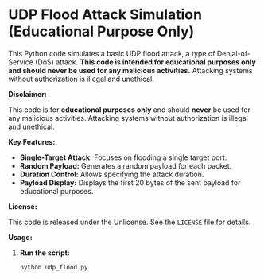 # UDP Flood Attack Simulation (Educational Purpose Only)

This Python code simulates a basic UDP flood attack, a type of Denial-of-Service (DoS) attack. **This code is intended for educational purposes only and should never be used for any malicious activities.** Attacking systems without authorization is illegal and unethical.

**Disclaimer:**

This code is for **educational purposes only** and should **never** be used for any malicious activities. Attacking systems without authorization is illegal and unethical. 

**Key Features:**

* **Single-Target Attack:** Focuses on flooding a single target port.
* **Random Payload:** Generates a random payload for each packet.
* **Duration Control:** Allows specifying the attack duration.
* **Payload Display:** Displays the first 20 bytes of the sent payload for educational purposes.

**License:**

This code is released under the Unlicense. See the `LICENSE` file for details.

**Usage:**

1. **Run the script:** 
   ```bash
   python udp_flood.py
